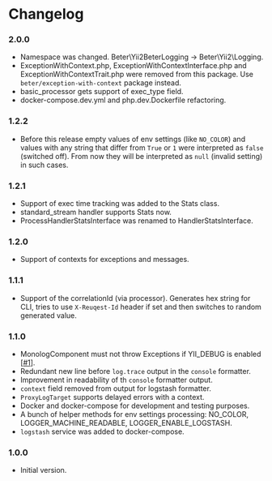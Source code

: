 # Changelog

### 2.0.0

- Namespace was changed. Beter\Yii2BeterLogging -> Beter\Yii2\Logging.
- ExceptionWithContext.php, ExceptionWithContextInterface.php and ExceptionWithContextTrait.php were removed
from this package. Use `beter/exception-with-context` package instead.
- basic_processor gets support of exec_type field.
- docker-compose.dev.yml and php.dev.Dockerfile refactoring.

### 1.2.2

- Before this release empty values of env settings (like `NO_COLOR`) and values with any string that differ from
`True` or `1` were interpreted as `false` (switched off). From now they will be interpreted as `null`
(invalid setting) in such cases.

### 1.2.1

- Support of exec time tracking was added to the Stats class.
- standard_stream handler supports Stats now.
- ProcessHandlerStatsInterface was renamed to HandlerStatsInterface.

### 1.2.0

- Support of contexts for exceptions and messages.

### 1.1.1

- Support of the correlationId (via processor). Generates hex string for CLI, tries to use `X-Reuqest-Id` header
if set and then switches to random generated value.

### 1.1.0

- MonologComponent must not throw Exceptions if YII_DEBUG is enabled
[[#1](https://github.com/BETER-CO/yii2-beter-logging/issues/1)].
- Redundant new line before `log.trace` output in the `console` formatter.
- Improvement in readability of th `console` formatter output.
- `context` field removed from output for logstash formatter. 
- `ProxyLogTarget` supports delayed errors with a context.
- Docker and docker-compose for development and testing purposes.
- A bunch of helper methods for env settings processing: NO_COLOR, LOGGER_MACHINE_READABLE, LOGGER_ENABLE_LOGSTASH.
- `logstash` service was added to docker-compose.

### 1.0.0

- Initial version.